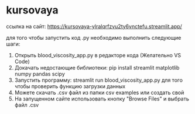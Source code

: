 # kursovaya
ссылка на сайт: https://kursovaya-ylralqrfzvu2ty6vnctefu.streamlit.app/

для того чтобы запустить код .py необходимо выполнить следующие шаги:
1) Открыть blood_viscosity_app.py в редакторе кода (Желательно VS Code)
2) Докачать недостающие библиотеки:
   pip install streamlit matplotlib numpy pandas scipy
3) Запустить программу:
   streamlit run blood_viscosity_app.py
для того чтобы проверить функцию загрузки данных
1) Можете скачать .csv файл из папки csv examples или создать свой
2) На запущенном сайте использовать кнопку "Browse Files" и выбрать файл .csv
